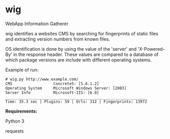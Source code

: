 wig
===

WebApp Information Gatherer


wig identifies a websites CMS by searching for fingerprints of static files and extracting version numbers from known files.

OS identification is done by using the value of the 'server' and 'X-Powered-By' in the response header. 
These values are compared to a database of which package versions are include with different operating systems.


Example of run:

```
# wig.py http://www.example.com/
CMS                  Concrete5: [5.6.1.2]
Operating System     Microsoft Windows Server: [2003]
Server Info          Microsoft-IIS: [6.0]
______________________________________________________________
Time: 35.3 sec | Plugins: 59 | Urls: 312 | Fingerprints: 13972
```

**Requirements:**

Python 3

requests
